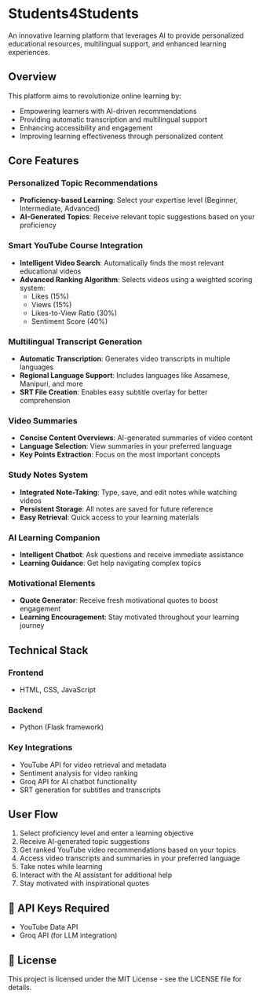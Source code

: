 # Students4Students

An innovative learning platform that leverages AI to provide personalized educational resources, multilingual support, and enhanced learning experiences.

## Overview

This platform aims to revolutionize online learning by:
- Empowering learners with AI-driven recommendations
- Providing automatic transcription and multilingual support
- Enhancing accessibility and engagement
- Improving learning effectiveness through personalized content

## Core Features

### Personalized Topic Recommendations
- **Proficiency-based Learning**: Select your expertise level (Beginner, Intermediate, Advanced)
- **AI-Generated Topics**: Receive relevant topic suggestions based on your proficiency

### Smart YouTube Course Integration
- **Intelligent Video Search**: Automatically finds the most relevant educational videos
- **Advanced Ranking Algorithm**: Selects videos using a weighted scoring system:
  - Likes (15%)
  - Views (15%)
  - Likes-to-View Ratio (30%)
  - Sentiment Score (40%)

### Multilingual Transcript Generation
- **Automatic Transcription**: Generates video transcripts in multiple languages
- **Regional Language Support**: Includes languages like Assamese, Manipuri, and more
- **SRT File Creation**: Enables easy subtitle overlay for better comprehension

### Video Summaries
- **Concise Content Overviews**: AI-generated summaries of video content
- **Language Selection**: View summaries in your preferred language
- **Key Points Extraction**: Focus on the most important concepts

### Study Notes System
- **Integrated Note-Taking**: Type, save, and edit notes while watching videos
- **Persistent Storage**: All notes are saved for future reference
- **Easy Retrieval**: Quick access to your learning materials

### AI Learning Companion
- **Intelligent Chatbot**: Ask questions and receive immediate assistance
- **Learning Guidance**: Get help navigating complex topics

### Motivational Elements
- **Quote Generator**: Receive fresh motivational quotes to boost engagement
- **Learning Encouragement**: Stay motivated throughout your learning journey

## Technical Stack

### Frontend
- HTML, CSS, JavaScript

### Backend
- Python (Flask framework)

### Key Integrations
- YouTube API for video retrieval and metadata
- Sentiment analysis for video ranking
- Groq API for AI chatbot functionality
- SRT generation for subtitles and transcripts

## User Flow

1. Select proficiency level and enter a learning objective
2. Receive AI-generated topic suggestions
3. Get ranked YouTube video recommendations based on your topics
4. Access video transcripts and summaries in your preferred language
5. Take notes while learning
6. Interact with the AI assistant for additional help
7. Stay motivated with inspirational quotes

## 🔑 API Keys Required

- YouTube Data API
- Groq API (for LLM integration)


## 📄 License

This project is licensed under the MIT License - see the LICENSE file for details.
